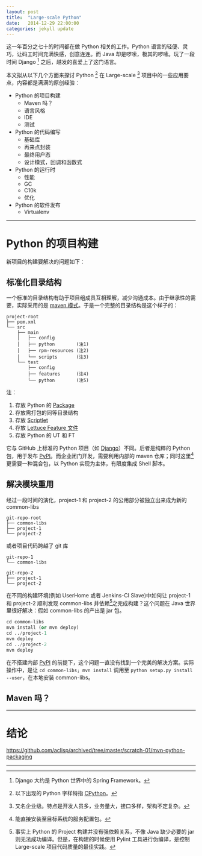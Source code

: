 ```yaml
---
layout: post
title:  "Large-scale Python"
date:   2014-12-29 22:00:00
categories: jekyll update
---
```


这一年百分之七十的时间都在做 Python 相关的工作。Python 语言的轻便、灵巧，让码工时间充满快感，创意连连。而 Java 却是啰嗦，极其的啰嗦。玩了一段时间 Django [^Django] 之后，越发的喜爱上了这门语言。

本文拟从以下几个方面来探讨 Python [^CPy] 在 Large-scale [^LS] 项目中的一些应用要点，内容都是满满的原创经验：

* Python 的项目构建
    - Maven 吗？
    - 语言风格
    - IDE
    - 测试
* Python 的代码编写
    - 基础库
    - 再来点封装
    - 最终用户态
    - 设计模式，回调和函数式
* Python 的运行时
    - 性能
    - GC
    - C10k
    - 优化
* Python 的软件发布
    - Virtualenv

- - - 

# Python 的项目构建

新项目的构建要解决的问题如下：

## 标准化目录结构

一个标准的目录结构有助于项目组成员互相理解，减少沟通成本。由于继承性的需要，实际采用的是 [maven 模式](http://maven.apache.org/guides/introduction/introduction-to-the-standard-directory-layout.html)。于是一个完整的目录结构是这个样子的：

    project-root
    ├── pom.xml
    └── src
        ├── main
        │   ├── config        
        │   ├── python        (注1)
        │   ├── rpm-resources (注2)
        │   └── scripts       (注3)
        └── test
            ├── config
            ├── features      (注4)
            └── python        (注5)

注：

1. 存放 Python 的 [Package](https://docs.python.org/3/tutorial/modules.html#packages)
2. 存放需打包的同等目录结构
3. 存放 [Scriptlet](http://mojo.codehaus.org/rpm-maven-plugin/adv-params.html#Scripts)
4. 存放 [Lettuce Feature 文件](http://lettuce.it/tutorial/simple.html#tutorial-simple)
5. 存放 Python 的 UT 和 FT

它与 GitHub 上标准的 Python 项目（如 [Django](https://github.com/django/django)）不同。后者是纯粹的 Python 包，用于发布 [PyPI][PyPI]。而企业闭门开发，需要利用内部的 maven 仓库；同时这里[^RDA]更需要一种混合包，以 Python 实现为主体，有限度集成 Shell 脚本。

[^RDA]: 能直接安装至目标系统的服务配置包。
  
## 解决模块重用

经过一段时间的演化，project-1 和 project-2 的公用部分被独立出来成为新的 common-libs 

    git-repo-root 
    ├── common-libs
    ├── project-1
    └── project-2
    
或者项目代码跨越了 git 库

    git-repo-1 
    └── common-libs

    git-repo-2
    ├── project-1
    └── project-2

在不同的构建环境(例如 UserHome 或者 Jenkins-CI Slave)中如何让 project-1 和 project-2 顺利发现 common-libs 并依赖[^Dep]之完成构建？这个问题在 Java 世界里很好解决：假如 common-libs 的产出是 jar 包。

``` python
cd common-libs
mvn install (or mvn deploy)
cd ../project-1
mvn deploy
cd ../project-2
mvn deploy
```

在不搭建内部 [PyPI][PyPI] 的前提下，这个问题一直没有找到一个完美的解决方案。实际操作中，是让 `cd common-libs; mvn install` 调用至 `python setup.py install --user`，在本地安装 common-libs。

[PyPI]: http://en.wikipedia.org/wiki/Python_Package_Index
[^Dep]: 事实上 Python 的 Project 构建并没有强依赖关系，不像 Java 缺少必要的 jar 则无法成功编译。但是，在构建的时候使用 Pylint 工具进行伪编译，是控制 Large-scale 项目代码质量的最佳实践。

## Maven 吗？

- - -

# 结论 


https://github.com/aclisp/archived/tree/master/scratch-01/mvn-python-packaging

- - -

[^Django]: Django 大约是 Python 世界中的 Spring Framework。
[^LS]: 又名企业级。特点是开发人员多，业务量大，接口多样，架构不定复杂。
[^CPy]: 以下出现的 Python 字样特指 [CPython](http://en.wikipedia.org/wiki/CPython)。
